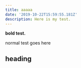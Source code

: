 ```yaml
---
title: aaaaa
date: '2019-10-22T15:59:55.181Z'
description: Here is my test.
---
```

**bold test.**

normal test goes here

## heading
